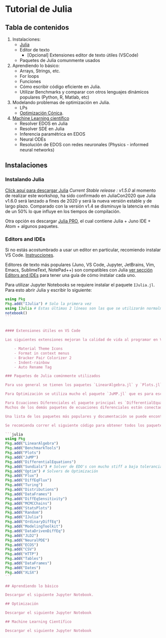 # Tutorial de Julia

## Tabla de contenidos

1. Instalaciones:
    - [Julia](https://julialang.org/downloads/) 
    - Editor de texto
        - [Opcional] Extensiones editor de texto útiles (VSCode)
    - Paquetes de Julia comunmente usados
2. Aprendiendo lo básico:
    - Arrays, Strings, etc.
    - For loops
    - Funciones
    - Cómo escribir código eficiente en Julia.
    - Utilizar Benchmarks y comparar con otros lenguajes dinámicos populares (Python, R, Matlab, etc)
3. Modelando problemas de optimización en Julia.
    - LPs
    - [Optimización Cónica](https://danpereda.github.io/post/conicopt/).
4. [Machine Learning científico](https://danpereda.github.io/post/scientificmachinelearning/)
    - Resolver EDOS en Julia
    - Resolver SDE en Julia
    - Inferencia paramétrica en EDOS
    - Neural ODEs
    - Resolución de EDOS con redes neuronales (Physics - informed neural networks)

## Instalaciones

### Instalando Julia

[Click aquí para descargar Julia](https://julialang.org/downloads/) *Current Stable release : v1.5.0* al momento de realizar este workshop, ha sido confirmado en JuliaCon2020 que Julia v1.6.0 será lanzado a fines de 2020 y será la nueva versión estable y de largo plazo. Comparado con la versión v1.4 se disminuye la latencia en más de un 50% lo que influye en los tiempos de compilación.

Otra opción es descargar [Julia PRO](https://juliacomputing.com/products/juliapro.html), el cual contiene Julia + Juno IDE + Atom + algunos paquetes.

### Editors and IDEs

Si no estás acostumbrado a usar un editor en particular, recomiendo instalar VS Code. [Instrucciones](https://www.julia-vscode.org/). 

Editores de texto más populares (Juno, VS Code, Jupyter, JetBrains, Vim, Emacs, SublimeText, NotePad++) son compatibles con Julia  [ver sección Editors and IDEs](https://julialang.org/) para tener una guía de cómo instalar cada uno.

Para utilizar Jupyter Notebooks se requiere instalar el paquete `IJulia.jl`. Para esto abrir Julia y escribir lo siguiente:

````julia
using Pkg
Pkg.add("IJulia") # Solo la primera vez
using IJulia # Estas últimas 2 líneas son las que se utilizarán normalmente para trabajar con Jupyter Notebooks en Julia
notebook()
```


#### Extensiones útiles en VS Code

Las siguientes extensiones mejoran la calidad de vida al programar en VS Code, son en su mayoría mejoras visuales, agregando colores a cada par de paréntesis y destacando que es lo que está escrito dentro de ellos, muestra con distintos colores las identaciones, se pueden cambiar nombres de todas las ocurrencias de una palabra de manera automática, etc.

    - Material Theme Icons 
    - Format in context menus
    - Bracker Pair Colorizer 2
    - Indent-rainbow
    - Auto Rename Tag

### Paquetes de Julia comúnmente utilizados

Para uso general se tienen los paquetes `LinearAlgebra.jl` y `Plots.jl`.

Para Optimización se utiliza mucho el paquete `JuMP.jl` que es para escribir modelos de manera eficiente. Muchos de los demás paquetes de optimización están conectados a este.

Para Ecuaciones Diferenciales el paquete principal es `DifferentialEquations`.
Muchos de los demás paquetes de ecuaciones diferenciales están conectados a este.

Una lista de los paquetes más populares y documentación se puede encontrar en [JuliaHub](https://juliahub.com/ui/Home), página muy recomendada.

Se recomienda correr el siguiente código para obtener todos los paquetes necesarios para el WorkShop

```julia
using Pkg
Pkg.add("LinearAlgebra")
Pkg.add("BenchmarkTools")
Pkg.add("Plots")
Pkg.add("JuMP")
Pkg.add("DifferentialEquations")
Pkg.add("Sundials") # Solver de EDO's con mucho stiff a baja tolerancia
Pkg.add("Optim") # Solvers de Optimización
Pkg.add("Flux")
Pkg.add("DiffEqFlux")
Pkg.add("Turing")
Pkg.add("Distributions")
Pkg.add("DataFrames")
Pkg.add("DiffEqSensitivity")
Pkg.add("MCMCChains")
Pkg.add("StatsPlots")
Pkg.add("Random")
Pkg.add("IJulia")
Pkg.add("OrdinaryDiffEq")
Pkg.add("ModelingToolkit")
Pkg.add("DataDrivenDiffEq")
Pkg.add("JLD2")
Pkg.add("NeuralPDE")
Pkg.add("ECOS")
Pkg.add("CSV")
Pkg.add("HTTP")
Pkg.add("Tables")
Pkg.add("DataFrames")
Pkg.add("Dates")
Pkg.add("XLSX")
```

## Aprendiendo lo básico

Descargar el siguiente Jupyter Notebook.

## Optimización

Descargar el siguiente Jupyter Notebook

## Machine Learning Científico

Descargar el siguiente Jupyter Notebook